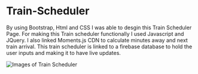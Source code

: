 # Train-Scheduler


By using Bootstrap, Html and CSS I was able to desgin this Train Scheduler Page. For making this Train scheduler functionally I used Javascript and JQuery. I also linked Moments.js CDN to calculate minutes away and next train arrival. This train scheduler is linked to a firebase database to hold the user inputs and making it to have live updates.

![Images of Train Scheduler](https://user-images.githubusercontent.com/53452871/65208098-f6def300-da61-11e9-862d-4ee48bc199d7.PNG)

